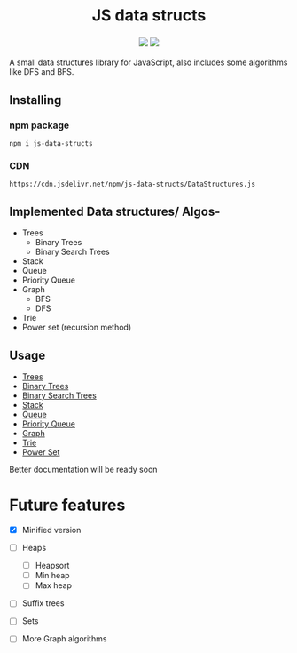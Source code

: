
<h1 align="center">
JS data structs<br>

</h1>
<h3 align="center">

<img src ="https://img.shields.io/npm/dt/js-data-structs.svg?style=flat-square">
<img src ="https://img.shields.io/npm/v/js-data-structs.svg?style=flat-square">
</h3>


A small data structures library for JavaScript, also includes some algorithms like DFS and BFS.

## Installing
### npm package
`npm i js-data-structs`

### CDN
`https://cdn.jsdelivr.net/npm/js-data-structs/DataStructures.js`

## Implemented Data structures/ Algos-
- Trees
    - Binary Trees
    - Binary Search Trees
- Stack
- Queue
- Priority Queue
- Graph 
    - BFS
    - DFS
- Trie
- Power set (recursion method)

## Usage
- [Trees](https://github.com/Aveek-Saha/js-data-structs/blob/master/DataStructures.js#L63)
- [Binary Trees](https://github.com/Aveek-Saha/js-data-structs/blob/master/DataStructures.js#L129)
- [Binary Search Trees](https://github.com/Aveek-Saha/js-data-structs/blob/master/DataStructures.js#L215)
- [Stack](https://github.com/Aveek-Saha/js-data-structs/blob/master/DataStructures.js#L253)
- [Queue](https://github.com/Aveek-Saha/js-data-structs/blob/master/DataStructures.js#L288)
- [Priority Queue](https://github.com/Aveek-Saha/js-data-structs/blob/master/DataStructures.js#L331)
- [Graph](https://github.com/Aveek-Saha/js-data-structs/blob/master/DataStructures.js#L439)
- [Trie](https://github.com/Aveek-Saha/js-data-structs/blob/master/DataStructures.js#L498)
- [Power Set](https://github.com/Aveek-Saha/js-data-structs/blob/master/DataStructures.js#L528)

Better documentation will be ready soon

# Future features
- [x] Minified version

- [ ] Heaps
    - [ ] Heapsort
    - [ ] Min heap
    - [ ] Max heap
- [ ] Suffix trees
- [ ] Sets
- [ ] More Graph algorithms
